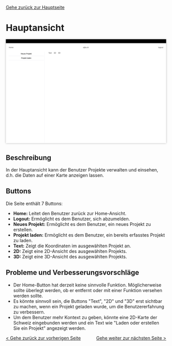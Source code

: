 [Gehe zurück zur Hauptseite](index.md)

# Hauptansicht

<img src="screenshots/main_view.png" alt="Hauptansicht" style="max-width: 100%; box-shadow: 0 0 5px rgba(0, 0, 0, 0.3);">

## Beschreibung

In der Hauptansicht kann der Benutzer Projekte verwalten und einsehen, d.h. die Daten auf einer Karte anzeigen lassen.

## Buttons

Die Seite enthält 7 Buttons:

- **Home:** Leitet den Benutzer zurück zur Home-Ansicht.
- **Logout:** Ermöglicht es dem Benutzer, sich abzumelden.
- **Neues Projekt:** Ermöglicht es dem Benutzer, ein neues Projekt zu erstellen.
- **Projekt laden:** Ermöglicht es dem Benutzer, ein bereits erfasstes Projekt zu laden.
- **Text:** Zeigt die Koordinaten im ausgewählten Projekt an.
- **2D:** Zeigt eine 2D-Ansicht des ausgewählten Projekts.
- **3D:** Zeigt eine 3D-Ansicht des ausgewählten Projekts.

## Probleme und Verbesserungsvorschläge

- Der Home-Button hat derzeit keine sinnvolle Funktion. Möglicherweise sollte überlegt werden, ob er entfernt oder mit einer Funktion versehen werden sollte.
- Es könnte sinnvoll sein, die Buttons "Text", "2D" und "3D" erst sichtbar zu machen, wenn ein Projekt geladen wurde, um die Benutzererfahrung zu verbessern.
- Um dem Benutzer mehr Kontext zu geben, könnte eine 2D-Karte der Schweiz eingebunden werden und ein Text wie "Laden oder erstellen Sie ein Projekt" angezeigt werden.

<div style="text-align: left; float: left;"><a href="register.html">< Gehe zurück zur vorherigen Seite</a></div>
<div style="text-align: right; float: right;"><a href="create_project.html">Gehe weiter zur nächsten Seite ></a></div>
